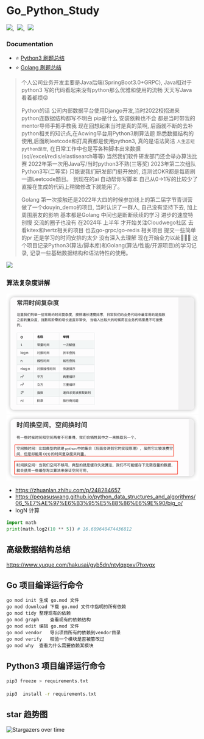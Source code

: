 # Go_Python_Study

<!-- PROJECT SHIELDS -->


<a href="https://github.com/hakusai22/Go_Python_Study/">
    <img src="https://img.shields.io/github/contributors/hakusai22/Go_Python_Study" >
</a>
&nbsp;
<a href="https://github.com/hakusai22/Go_Python_Study/">
    <img src="https://img.shields.io/github/forks/hakusai22/Go_Python_Study" >
</a>
&nbsp;
<a href="https://github.com/hakusai22/Go_Python_Study/">
    <img src="https://img.shields.io/github/stars/hakusai22/Go_Python_Study" >
</a>

<!-- PROJECT LOGO -->
<br />

### Documentation

- ⭐ [Python3 刷题总结](./Python3_README.md)
- ⭐ [Golang 刷题总结](./Go_README.md)

> 个人公司业务开发主要是Java后端(SpringBoot3.0+GRPC), Java相对于python3 写的代码看起来没有python那么优雅和使用的流畅 天天写Java 看着都烦😡 
>
> Python的话 公司内部数据平台使用Django开发,当时2022校招进来 python连数据结构都写不明白 pip是什么 安装依赖也不会 都是当时带我的mentor导师手把手教我 现在回想起来当时是真的菜啊,
> 后面就不断的去补python相关的知识点,在Acwing平台用Python3刷算法题 熟悉数据结构的使用,后面刷leetcode和打周赛都是使用python3, 真的是语法简洁 `人生苦短 python是岸`, 在日常工作中也是写各种脚本出来数据(sql/excel/redis/elastisearch等等)
> 当然我们软件研发部门还会举办算法比赛 2022年第一次用Java写/当时python3不熟(三等奖) 2023年第二次组队Python3写(二等奖) 只能说我们研发部门挺开放的, 连测试OKR都是每周刷一道Leetcode题目。
> 到现在的ai 自动帮你写脚本 自己从0->1写的比较少了 直接在生成的代码上稍微修改下就能用了。
> 
> Golang 第一次接触还是2022年大四的时候参加线上的第二届字节青训营 做了一个douyin_demo的项目, 当时认识了一群人, 自己没有坚持下去, 加上周围朋友的影响 基本都是Golang 中间也是断断续续的学习 进步的速度特别慢 交流的圈子也没有
> 在2024年 上半年 才开始关注Cloudwego社区 去看kitex和hertz相关的项目 也去go-grpc/go-redis 相关项目 提交一些简单的pr 还是学习的时间安排的太少 没有深入去理解 现在开始全力以赴🌟🌟🌟
> 这个项目记录Python3(算法/脚本库)和Golang(算法/性能/开源项目)的学习记录, 记录一些基础数据结构和语法特性的使用。


<img src="https://fastly.jsdelivr.net/gh/hakusai22/Go_Python_Study/al.png"/>


### 算法复杂度讲解
![img_1.png](img_1.png)
![img_2.png](img_2.png)
- https://zhuanlan.zhihu.com/p/248284657
- https://pegasuswang.github.io/python_data_structures_and_algorithms/06_%E7%AE%97%E6%B3%95%E5%88%86%E6%9E%90/big_o/
- logN 计算
```python
import math
print(math.log2(10 ** 5)) # 16.609640474436812
```

## 高级数据结构总结
https://www.yuque.com/hakusai/gyb5dn/ntylqxpxvl7hxvgx

## Go 项目编译运行命令
```bash
go mod init	生成 go.mod 文件
go mod download	下载 go.mod 文件中指明的所有依赖
go mod tidy	整理现有的依赖
go mod graph	查看现有的依赖结构
go mod edit	编辑 go.mod 文件
go mod vendor	导出项目所有的依赖到vendor目录
go mod verify	校验一个模块是否被篡改过
go mod why	查看为什么需要依赖某模块
```

## Python3 项目编译运行命令
```bash
pip3 freeze > requirements.txt   

pip3  install -r requirements.txt
```

## star 趋势图

![Stargazers over time](https://starchart.cc/hakusai22/Go_Python_Study.svg)

<!-- links -->

[your-project-path]:hakusai22/Go_Python_Study

[contributors-shield]: https://img.shields.io/github/contributors/hakusai22/Go_Python_Study.svg?style=for-the-badge

[contributors-url]: https://github.com/hakusai22/Go_Python_Study/graphs/contributors

[forks-shield]: https://img.shields.io/github/forks/hakusai22/Go_Python_Study.svg?style=for-the-badge

[forks-url]: https://github.com/hakusai22/Go_Python_Study/network/members

[stars-shield]: https://img.shields.io/github/stars/hakusai22/Go_Python_Study.svg?style=for-the-badge

[stars-url]: https://github.com/hakusai22/Go_Python_Study/stargazers

[issues-shield]: https://img.shields.io/github/issues/hakusai22/Go_Python_Study.svg?style=for-the-badge

[issues-url]: https://img.shields.io/github/issues/hakusai22/Go_Python_Study.svg

[license-shield]: https://img.shields.io/github/license/hakusai22/Go_Python_Study.svg?style=for-the-badge

[license-url]: https://github.com/hakusai22/Go_Python_Study/blob/master/LICENSE

[linkedin-shield]: https://img.shields.io/badge/-LinkedIn-black.svg?style=for-the-badge&logo=linkedin&colorB=555

[linkedin-url]: https://linkedin.com/in/xxxx


